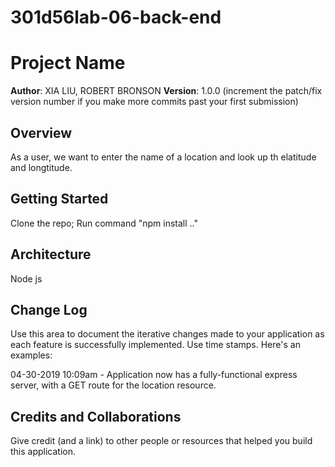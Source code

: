 # 301d56lab-06-back-end
# Project Name

**Author**: XIA LIU, ROBERT BRONSON
**Version**: 1.0.0 (increment the patch/fix version number if you make more commits past your first submission)

## Overview
As a user, we want to enter the name of a location and look up th elatitude and longtitude.

## Getting Started
Clone the repo;
Run command "npm install .."

## Architecture
Node js

## Change Log
Use this area to document the iterative changes made to your application as each feature is successfully implemented. Use time stamps. Here's an examples:

04-30-2019 10:09am - Application now has a fully-functional express server, with a GET route for the location resource.

## Credits and Collaborations
Give credit (and a link) to other people or resources that helped you build this application.
